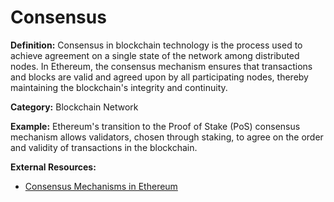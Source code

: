 # Consensus

**Definition:** Consensus in blockchain technology is the process used to achieve agreement on a single state of the network among distributed nodes. In Ethereum, the consensus mechanism ensures that transactions and blocks are valid and agreed upon by all participating nodes, thereby maintaining the blockchain's integrity and continuity.

**Category:** Blockchain Network

**Example:** Ethereum's transition to the Proof of Stake (PoS) consensus mechanism allows validators, chosen through staking, to agree on the order and validity of transactions in the blockchain.

**External Resources:**
- [Consensus Mechanisms in Ethereum](https://ethereum.org/en/developers/docs/consensus-mechanisms/)
